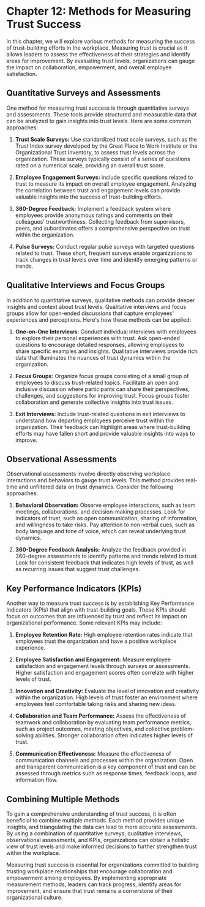 Chapter 12: Methods for Measuring Trust Success
===============================================

In this chapter, we will explore various methods for measuring the success of trust-building efforts in the workplace. Measuring trust is crucial as it allows leaders to assess the effectiveness of their strategies and identify areas for improvement. By evaluating trust levels, organizations can gauge the impact on collaboration, empowerment, and overall employee satisfaction.

Quantitative Surveys and Assessments
------------------------------------

One method for measuring trust success is through quantitative surveys and assessments. These tools provide structured and measurable data that can be analyzed to gain insights into trust levels. Here are some common approaches:

1. **Trust Scale Surveys:** Use standardized trust scale surveys, such as the Trust Index survey developed by the Great Place to Work Institute or the Organizational Trust Inventory, to assess trust levels across the organization. These surveys typically consist of a series of questions rated on a numerical scale, providing an overall trust score.

2. **Employee Engagement Surveys:** include specific questions related to trust to measure its impact on overall employee engagement. Analyzing the correlation between trust and engagement levels can provide valuable insights into the success of trust-building efforts.

3. **360-Degree Feedback:** Implement a feedback system where employees provide anonymous ratings and comments on their colleagues' trustworthiness. Collecting feedback from supervisors, peers, and subordinates offers a comprehensive perspective on trust within the organization.

4. **Pulse Surveys:** Conduct regular pulse surveys with targeted questions related to trust. These short, frequent surveys enable organizations to track changes in trust levels over time and identify emerging patterns or trends.

Qualitative Interviews and Focus Groups
---------------------------------------

In addition to quantitative surveys, qualitative methods can provide deeper insights and context about trust levels. Qualitative interviews and focus groups allow for open-ended discussions that capture employees' experiences and perceptions. Here's how these methods can be applied:

1. **One-on-One Interviews:** Conduct individual interviews with employees to explore their personal experiences with trust. Ask open-ended questions to encourage detailed responses, allowing employees to share specific examples and insights. Qualitative interviews provide rich data that illuminates the nuances of trust dynamics within the organization.

2. **Focus Groups:** Organize focus groups consisting of a small group of employees to discuss trust-related topics. Facilitate an open and inclusive discussion where participants can share their perspectives, challenges, and suggestions for improving trust. Focus groups foster collaboration and generate collective insights into trust issues.

3. **Exit Interviews:** Include trust-related questions in exit interviews to understand how departing employees perceive trust within the organization. Their feedback can highlight areas where trust-building efforts may have fallen short and provide valuable insights into ways to improve.

Observational Assessments
-------------------------

Observational assessments involve directly observing workplace interactions and behaviors to gauge trust levels. This method provides real-time and unfiltered data on trust dynamics. Consider the following approaches:

1. **Behavioral Observation:** Observe employee interactions, such as team meetings, collaborations, and decision-making processes. Look for indicators of trust, such as open communication, sharing of information, and willingness to take risks. Pay attention to non-verbal cues, such as body language and tone of voice, which can reveal underlying trust dynamics.

2. **360-Degree Feedback Analysis:** Analyze the feedback provided in 360-degree assessments to identify patterns and trends related to trust. Look for consistent feedback that indicates high levels of trust, as well as recurring issues that suggest trust challenges.

Key Performance Indicators (KPIs)
---------------------------------

Another way to measure trust success is by establishing Key Performance Indicators (KPIs) that align with trust-building goals. These KPIs should focus on outcomes that are influenced by trust and reflect its impact on organizational performance. Some relevant KPIs may include:

1. **Employee Retention Rate:** High employee retention rates indicate that employees trust the organization and have a positive workplace experience.

2. **Employee Satisfaction and Engagement:** Measure employee satisfaction and engagement levels through surveys or assessments. Higher satisfaction and engagement scores often correlate with higher levels of trust.

3. **Innovation and Creativity:** Evaluate the level of innovation and creativity within the organization. High levels of trust foster an environment where employees feel comfortable taking risks and sharing new ideas.

4. **Collaboration and Team Performance:** Assess the effectiveness of teamwork and collaboration by evaluating team performance metrics, such as project outcomes, meeting objectives, and collective problem-solving abilities. Stronger collaboration often indicates higher levels of trust.

5. **Communication Effectiveness:** Measure the effectiveness of communication channels and processes within the organization. Open and transparent communication is a key component of trust and can be assessed through metrics such as response times, feedback loops, and information flow.

Combining Multiple Methods
--------------------------

To gain a comprehensive understanding of trust success, it is often beneficial to combine multiple methods. Each method provides unique insights, and triangulating the data can lead to more accurate assessments. By using a combination of quantitative surveys, qualitative interviews, observational assessments, and KPIs, organizations can obtain a holistic view of trust levels and make informed decisions to further strengthen trust within the workplace.

Measuring trust success is essential for organizations committed to building trusting workplace relationships that encourage collaboration and empowerment among employees. By implementing appropriate measurement methods, leaders can track progress, identify areas for improvement, and ensure that trust remains a cornerstone of their organizational culture.
